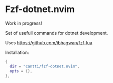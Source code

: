 # Fzf-dotnet.nvim

Work in progress!

Set of usefull commands for dotnet development.

Uses https://github.com/ibhagwan/fzf-lua

Installation:

```lua
{
  dir = "cantti/fzf-dotnet.nvim",
  opts = {},
},

```
